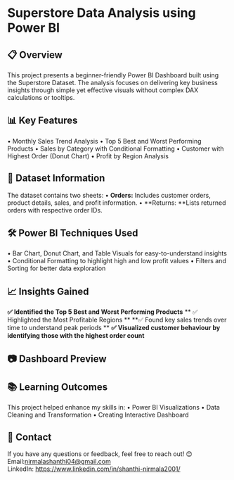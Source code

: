 # Superstore Data Analysis using Power BI
## 📋  Overview
This project presents a beginner-friendly Power BI Dashboard built using the Superstore Dataset. The analysis focuses on delivering key business insights through simple yet effective visuals without complex DAX calculations or tooltips.
## 📊 Key Features
•	Monthly Sales Trend Analysis
•	Top 5 Best and Worst Performing Products
•	Sales by Category with Conditional Formatting
•	Customer with Highest Order (Donut Chart)
•	Profit by Region Analysis
## 📂 Dataset Information
The dataset contains two sheets:
•	**Orders:** Includes customer orders, product details, sales, and profit information.
•	**Returns: **Lists returned orders with respective order IDs.
## 🛠️ Power BI Techniques Used
•	Bar Chart, Donut Chart, and Table Visuals for easy-to-understand insights
•	Conditional Formatting to highlight high and low profit values
•	Filters and Sorting for better data exploration
## 📈 Insights Gained
**✅ Identified the Top 5 Best and Worst Performing Products**
** ✅ Highlighted the Most Profitable Regions **
**✅ Found key sales trends over time to understand peak periods **
**✅ Visualized customer behaviour by identifying those with the highest order count**
## 📷 Dashboard Preview
 
## 📚 Learning Outcomes
This project helped enhance my skills in:
•	Power BI Visualizations
•	Data Cleaning and Transformation
•	Creating Interactive Dashboard
## 📩 Contact
If you have any questions or feedback, feel free to reach out! 😊
Email:nirmalashanthi04@gmail.com  
LinkedIn: https://www.linkedin.com/in/shanthi-nirmala2001/

